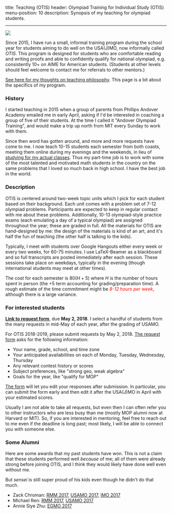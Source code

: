 title: Teaching (OTIS)
header: Olympiad Training for Individual Study (OTIS)
menu-position: 10
description: Synopsis of my teaching for olympiad students.

---

<img src="static/calvin-education.gif" />

Since 2015, I have run a small,
informal training program during the school year
for students aiming to do well on the USA(J)MO,
now informally called *OTIS*.
This program is designed for students who are
comfortable reading and writing proofs
and able to confidently qualify for national olympiad,
e.g. consistently 10+ on AIME for American students.
(Students at other levels should feel welcome to contact
me for referrals to other mentors.)

[See here for my thoughts on teaching philosophy][perhour].
This page is a bit about the specifics of my program.

### History
I started teaching in 2015 when a group of parents
from Phillips Andover Academy emailed me in early April,
asking if I'd be interested in coaching a group of five of their students.
At the time I called it "Andover Olympiad Training",
and would make a trip up north from MIT every Sunday to work with them.

Since then word has gotten around,
and more and more requests have come to me.
I now teach 10-15 students each semester from both coasts,
meeting them online during my evenings and the weekends,
in lieu of [studying for my actual classes][gir].
Thus my part-time job is to work with some of the
most talented and motivated math students in the country
on the same problems that I loved so much back in high school.
I have the best job in the world.

### Description
OTIS is centered around two-week topic units
which I pick for each student based on their background.
Each unit comes with a problem set of 7-12 olympiad problems.
Participants are expected to keep in regular contact with me
about these problems.
Additionally, 10-13 olympiad-style practice exams
(each emulating a day of a typical olympiad)
are assigned throughout the year; these are graded in full.
All the materials for OTIS are hand-designed by me:
the design of the materials is kind of an art,
and it's half the fun of teaching
(the other half is talking to the kids).

Typically, I meet with students over Google Hangouts
either every week or every two weeks, for 60-75 minutes.
I use LaTeX-Beamer as a blackboard and so full transcripts are posted
immediately after each session.
These sessions take place on weekdays, typically in the evening
(though international students may meet at other times).

The cost for each semester is $80(H+5)$
where $H$ is the number of hours spent in person
(the $+5$ term accounting for grading/preparation time).
A rough estimate of the time commitment might be
<span style="color:red;">*8-12 hours per week*</span>,
although there is a large variance.

### For interested students

[**Link to request form**][form], due **May 2, 2018**.
I select a handful of students from the many requests
in mid-May of each year, after the grading of USAMO.

For OTIS 2018-2019, please submit requests by May 2, 2018.
[The request form][form] asks for the following information:

* Your name, grade, school, and time zone
* Your anticipated availabilities on each of Monday, Tuesday, Wednesday, Thursday
* Any relevant contest history or scores
* Subject preferences, like "strong geo, weak algebra"
* Goals for the year, like "qualify for MOP"

[The form][form] will let you edit your responses after submission.
In particular, you can submit the form early and then edit it after
the USA(J)MO in April with your estimated scores.

Usually I am not able to take all requests, but even then
I can often refer you to other instructors who are less busy than me
(mostly MOP alumni now at Harvard or MIT).
So, if you are interested in mentoring,
feel free to reach out to me even if the deadline is long past;
most likely, I will be able to connect you with someone else.

### Some Alumni
Here are some awards that my past students have won.
This is not a claim that these students performed well *because* of me;
all of them were already strong before joining OTIS,
and I think they would likely have done well even without me.

But *sensei* is still super proud of his kids even
though he didn't do that much.

+ Zack Chroman: [RMM 2017][rmm17], [USAMO 2017][amo17], [IMO 2017][imo17]
+ Michael Ren: [RMM 2017][rmm17], [USAMO 2017][amo17]
+ Annie Siye Zhu: [EGMO 2017][egmo17]

[perhour]: https://usamo.wordpress.com/2016/02/07/stop-paying-me-per-hour/
[geombook]: geombook.html
[gir]: http://catalog.mit.edu/mit/undergraduate-education/general-institute-requirements/
[rmm17]: http://rmms.lbi.ro/rmm2017/index.php?id=results_math
[amo17]: http://www.maa.org/sites/default/files/HonorableMentions2017.pdf
[imo17]: http://imo-official.org/year_reg_team.aspx?year=2017&code=USA
[egmo17]: https://www.egmo.org/people/person1022/
[form]: https://goo.gl/forms/himGptArWuVhlFdv2
